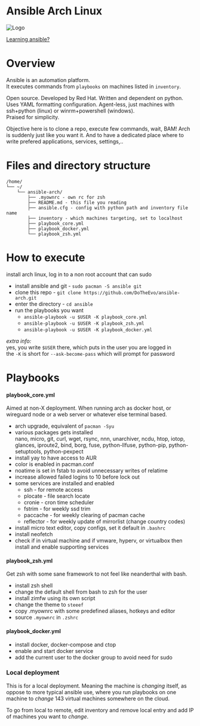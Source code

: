# Ansible Arch Linux

![Logo](https://i.imgur.com/5BJIQHk.png)

[Learning ansible?](https://www.youtube.com/watch?v=goclfp6a2IQ&list=PL2_OBreMn7FqZkvMYt6ATmgC0KAGGJNAN)

# Overview

Ansible is an automation platform.<br>
It executes commands from `playbooks` on machines listed in `inventory`.

Open source. Developed by Red Hat.
Written and dependent on python. Uses YAML formatting configuration.
Agent-less, just machines with ssh+python (linux) or
winrm+powershell (windows).<br>
Praised for simplicity.

Objective here is to clone a repo, execute few commands, wait,
BAM! Arch is suddenly just like you want it.
And to have a dedicated place where to write prefered applications, services, settings,..

# Files and directory structure

```
/home/
└── ~/
    └── ansible-arch/
        ├── .myownrc - own rc for zsh
        ├── README.md - this file you reading
        ├── ansible.cfg - config with python path and inventory file name
        ├── inventory - which machines targeting, set to localhost
        ├── playbook_core.yml
        ├── playbook_docker.yml
        └── playbook_zsh.yml
```

# How to execute

install arch linux, log in to a non root account that can sudo

* install ansible and git - `sudo pacman -S ansible git`
* clone this repo - `git clone https://github.com/DoTheEvo/ansible-arch.git`
* enter the directory - `cd ansible`
* run the playbooks you want
    * `ansible-playbook -u $USER -K playbook_core.yml`
    * `ansible-playbook -u $USER -K playbook_zsh.yml`
    * `ansible-playbook -u $USER -K playbook_docker.yml`

*extra info:*<br>
yes, you write `$USER` there, which puts in the user you are logged in <br>
the `-K` is short for `--ask-become-pass` which will prompt for password

# Playbooks

#### playbook_core.yml

Aimed at non-X deployment. When running arch as docker host, or wireguard node or 
a web server or whatever else terminal based.

* arch upgrade, equivalent of `pacman -Syu`
* various packages gets installed<br>
  nano, micro, git, curl, wget, rsync, nnn, unarchiver, ncdu, htop, iotop,
  glances, iproute2, bind, borg, fuse,
  python-llfuse, python-pip, python-setuptools, python-pexpect
* install yay to have access to AUR
* color is enabled in pacman.conf
* noatime is set in fstab to avoid unnecessary writes of relatime
* increase allowed failed logins to 10 before lock out
* some services are installed and enabled
    * ssh - for remote access
    * plocate - file search locate
    * cronie - cron time scheduler
    * fstrim - for weekly ssd trim
    * paccache - for weekly clearing of pacman cache
    * reflector - for weekly update of mirrorlist (change country codes)
* install micro text editor, copy configs, set it default in `.bashrc`
* install neofetch
* check if in virtual machine and if vmware, hyperv, or virtualbox then
  install and enable supporting services

#### playbook_zsh.yml

Get zsh with some sane framework to not feel like neanderthal with bash. 

* install zsh shell
* change the default shell from bash to zsh for the user
* install zimfw using its own script
* change the theme to `steeef`
* copy .myownrc with some predefined aliases, hotkeys and editor
* source `.myownrc` in `.zshrc`

#### playbook_docker.yml

* install docker, docker-compose and ctop
* enable and start docker service
* add the current user to the docker group to avoid need for sudo


### Local deployment

This is for a local deployment.
Meaning the machine is *changing* itself,
as oppose to more typical ansible use, where you run playbooks on one machine
to *change* 143 virtual machines somewhere on the cloud.

To go from local to remote, edit inventory and remove local entry
and add IP of machines you want to *change*.
